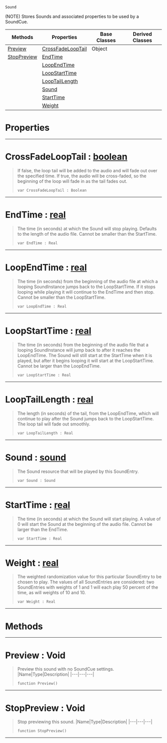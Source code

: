  `Sound`

(NOTE) Stores Sounds and associated properties to be used by a SoundCue.

|Methods|Properties|Base Classes|Derived Classes|
|---|---|---|---|
|[ Preview](https://plasmaengine.github.io/PlasmaDocs/Plasma1/C++/code_reference/class_reference/soundentry.markdown#preview-void)|[ CrossFadeLoopTail](https://plasmaengine.github.io/PlasmaDocs/Plasma1/C++/code_reference/class_reference/soundentry.markdown#crossfadelooptail-plasma-e)|Object| |
|[ StopPreview](https://plasmaengine.github.io/PlasmaDocs/Plasma1/C++/code_reference/class_reference/soundentry.markdown#stoppreview-void)|[ EndTime](https://plasmaengine.github.io/PlasmaDocs/Plasma1/C++/code_reference/class_reference/soundentry.markdown#endtime-plasma-engine-docu)| | |
| |[ LoopEndTime](https://plasmaengine.github.io/PlasmaDocs/Plasma1/C++/code_reference/class_reference/soundentry.markdown#loopendtime-plasma-engine)| | |
| |[ LoopStartTime](https://plasmaengine.github.io/PlasmaDocs/Plasma1/C++/code_reference/class_reference/soundentry.markdown#loopstarttime-plasma-engin)| | |
| |[ LoopTailLength](https://plasmaengine.github.io/PlasmaDocs/Plasma1/C++/code_reference/class_reference/soundentry.markdown#looptaillength-plasma-engi)| | |
| |[ Sound](https://plasmaengine.github.io/PlasmaDocs/Plasma1/C++/code_reference/class_reference/soundentry.markdown#sound-plasma-engine-docume)| | |
| |[ StartTime](https://plasmaengine.github.io/PlasmaDocs/Plasma1/C++/code_reference/class_reference/soundentry.markdown#starttime-plasma-engine-do)| | |
| |[ Weight](https://plasmaengine.github.io/PlasmaDocs/Plasma1/C++/code_reference/class_reference/soundentry.markdown#weight-plasma-engine-docum)| | |


 #  Properties


---  
 #  CrossFadeLoopTail : [boolean](https://plasmaengine.github.io/PlasmaDocs/Plasma1/C++/code_reference/lightning_base_types/boolean.markdown)

> If false, the loop tail will be added to the audio and will fade out over the specified time. If true, the audio will be cross-faded, so the beginning of the loop will fade in as the tail fades out.
> ``` lang=cpp, name=Lightning
> var CrossFadeLoopTail : Boolean


---  
 #  EndTime : [real](https://plasmaengine.github.io/PlasmaDocs/Plasma1/C++/code_reference/lightning_base_types/real.markdown)

> The time (in seconds) at which the Sound will stop playing. Defaults to the length of the audio file. Cannot be smaller than the StartTime.
> ``` lang=cpp, name=Lightning
> var EndTime : Real


---  
 #  LoopEndTime : [real](https://plasmaengine.github.io/PlasmaDocs/Plasma1/C++/code_reference/lightning_base_types/real.markdown)

> The time (in seconds) from the beginning of the audio file at which a looping SoundInstance jumps back to the LoopStartTime. If it stops looping while playing it will continue to the EndTime and then stop. Cannot be smaller than the LoopStartTime.
> ``` lang=cpp, name=Lightning
> var LoopEndTime : Real


---  
 #  LoopStartTime : [real](https://plasmaengine.github.io/PlasmaDocs/Plasma1/C++/code_reference/lightning_base_types/real.markdown)

> The time (in seconds) from the beginning of the audio file that a looping SoundInstance will jump back to after it reaches the LoopEndTime. The Sound will still start at the StartTime when it is played, but after it begins looping it will start at the LoopStartTime. Cannot be larger than the LoopEndTime.
> ``` lang=cpp, name=Lightning
> var LoopStartTime : Real


---  
 #  LoopTailLength : [real](https://plasmaengine.github.io/PlasmaDocs/Plasma1/C++/code_reference/lightning_base_types/real.markdown)

> The length (in seconds) of the tail, from the LoopEndTime, which will continue to play after the Sound jumps back to the LoopStartTime. The loop tail will fade out smoothly.
> ``` lang=cpp, name=Lightning
> var LoopTailLength : Real


---  
 #  Sound : [sound](https://plasmaengine.github.io/PlasmaDocs/Plasma1/C++/code_reference/class_reference/sound.markdown)

> The Sound resource that will be played by this SoundEntry.
> ``` lang=cpp, name=Lightning
> var Sound : Sound


---  
 #  StartTime : [real](https://plasmaengine.github.io/PlasmaDocs/Plasma1/C++/code_reference/lightning_base_types/real.markdown)

> The time (in seconds) at which the Sound will start playing. A value of 0 will start the Sound at the beginning of the audio file. Cannot be larger than the EndTime.
> ``` lang=cpp, name=Lightning
> var StartTime : Real


---  
 #  Weight : [real](https://plasmaengine.github.io/PlasmaDocs/Plasma1/C++/code_reference/lightning_base_types/real.markdown)

> The weighted randomization value for this particular SoundEntry to be chosen to play. The values of all SoundEntries are considered: two SoundEntries with weights of 1 and 1 will each play 50 percent of the time, as will weights of 10 and 10.
> ``` lang=cpp, name=Lightning
> var Weight : Real


---  
 #  Methods


---  
 #  Preview : Void

> Preview this sound with no SoundCue settings.
> |Name|Type|Description|
> |---|---|---|
> ``` lang=cpp, name=Lightning
> function Preview()
> ``` 


---  
 #  StopPreview : Void

> Stop previewing this sound.
> |Name|Type|Description|
> |---|---|---|
> ``` lang=cpp, name=Lightning
> function StopPreview()
> ``` 


---  
 

 